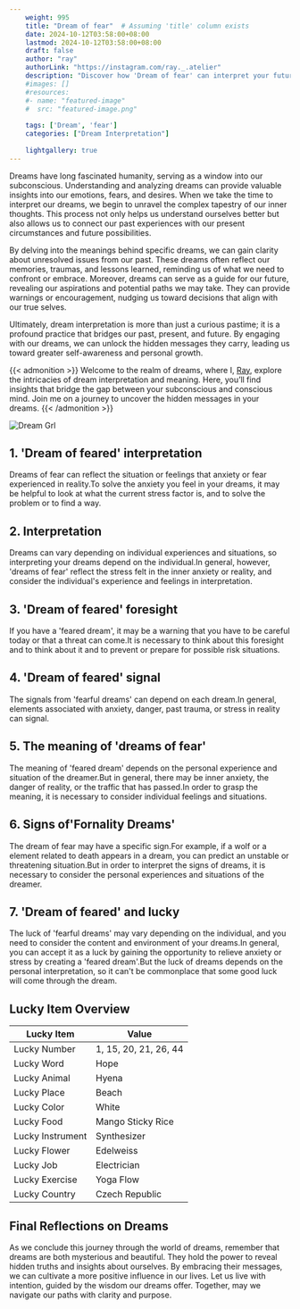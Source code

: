 ```yaml
---
    weight: 995
    title: "Dream of fear"  # Assuming 'title' column exists
    date: 2024-10-12T03:58:00+08:00
    lastmod: 2024-10-12T03:58:00+08:00
    draft: false
    author: "ray"
    authorLink: "https://instagram.com/ray._.atelier"
    description: "Discover how 'Dream of fear' can interpret your future and uncover its significant meanings in your life."
    #images: []
    #resources:
    #- name: "featured-image"
    #  src: "featured-image.png"
    
    tags: ['Dream', 'fear']
    categories: ["Dream Interpretation"]
    
    lightgallery: true
---
```

    
Dreams have long fascinated humanity, serving as a window into our subconscious. Understanding and analyzing dreams can provide valuable insights into our emotions, fears, and desires. When we take the time to interpret our dreams, we begin to unravel the complex tapestry of our inner thoughts. This process not only helps us understand ourselves better but also allows us to connect our past experiences with our present circumstances and future possibilities.

By delving into the meanings behind specific dreams, we can gain clarity about unresolved issues from our past. These dreams often reflect our memories, traumas, and lessons learned, reminding us of what we need to confront or embrace. Moreover, dreams can serve as a guide for our future, revealing our aspirations and potential paths we may take. They can provide warnings or encouragement, nudging us toward decisions that align with our true selves.

Ultimately, dream interpretation is more than just a curious pastime; it is a profound practice that bridges our past, present, and future. By engaging with our dreams, we can unlock the hidden messages they carry, leading us toward greater self-awareness and personal growth.

{{< admonition >}}
Welcome to the realm of dreams, where I, [Ray](https://instagram.com/ray._.atelier), explore the intricacies of dream interpretation and meaning. Here, you’ll find insights that bridge the gap between your subconscious and conscious mind. Join me on a journey to uncover the hidden messages in your dreams.
{{< /admonition >}}

![Dream Grl](https://cdn.pixabay.com/photo/2017/11/02/03/35/gothic-2910057_1280.jpg "Dream Grl")

## 1. 'Dream of feared' interpretation
Dreams of fear can reflect the situation or feelings that anxiety or fear experienced in reality.To solve the anxiety you feel in your dreams, it may be helpful to look at what the current stress factor is, and to solve the problem or to find a way.

## 2. Interpretation
Dreams can vary depending on individual experiences and situations, so interpreting your dreams depend on the individual.In general, however, 'dreams of fear' reflect the stress felt in the inner anxiety or reality, and consider the individual's experience and feelings in interpretation.

## 3. 'Dream of feared' foresight
If you have a 'feared dream', it may be a warning that you have to be careful today or that a threat can come.It is necessary to think about this foresight and to think about it and to prevent or prepare for possible risk situations.

## 4. 'Dream of feared' signal
The signals from 'fearful dreams' can depend on each dream.In general, elements associated with anxiety, danger, past trauma, or stress in reality can signal.

## 5. The meaning of 'dreams of fear'
The meaning of 'feared dream' depends on the personal experience and situation of the dreamer.But in general, there may be inner anxiety, the danger of reality, or the traffic that has passed.In order to grasp the meaning, it is necessary to consider individual feelings and situations.

## 6. Signs of'Fornality Dreams'
The dream of fear may have a specific sign.For example, if a wolf or a element related to death appears in a dream, you can predict an unstable or threatening situation.But in order to interpret the signs of dreams, it is necessary to consider the personal experiences and situations of the dreamer.

## 7. 'Dream of feared' and lucky
The luck of 'fearful dreams' may vary depending on the individual, and you need to consider the content and environment of your dreams.In general, you can accept it as a luck by gaining the opportunity to relieve anxiety or stress by creating a 'feared dream'.But the luck of dreams depends on the personal interpretation, so it can't be commonplace that some good luck will come through the dream.

## Lucky Item Overview
| Lucky Item          | Value              |
|---------------|--------------------|
| Lucky Number        | 1, 15, 20, 21, 26, 44  |
| Lucky Word          | Hope |
| Lucky Animal        | Hyena |
| Lucky Place         | Beach     |
| Lucky Color         | White     |
| Lucky Food          | Mango Sticky Rice      |
| Lucky Instrument    | Synthesizer |
| Lucky Flower        | Edelweiss    |
| Lucky Job           | Electrician       |
| Lucky Exercise      | Yoga Flow  |
| Lucky Country       | Czech Republic    |


##  Final Reflections on Dreams

As we conclude this journey through the world of dreams, remember that dreams are both mysterious and beautiful. They hold the power to reveal hidden truths and insights about ourselves. By embracing their messages, we can cultivate a more positive influence in our lives. Let us live with intention, guided by the wisdom our dreams offer. Together, may we navigate our paths with clarity and purpose.
